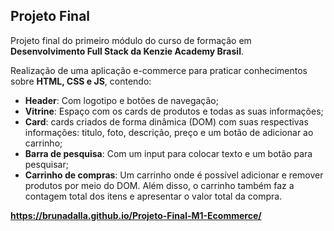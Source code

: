 ## Projeto Final 
Projeto final do primeiro módulo do curso de formação em **Desenvolvimento Full Stack da Kenzie Academy Brasil**.

Realização de uma aplicação e-commerce para praticar conhecimentos sobre **HTML, CSS e JS**, contendo:
- **Header**: Com logotipo e botões de navegação;
- **Vitrine**: Espaço com os cards de produtos e todas as suas informações;
- **Card**: cards criados de forma dinâmica (DOM) com suas respectivas informações: titulo, 
foto, descrição, preço e um botão de adicionar ao carrinho;
- **Barra de pesquisa**: Com um input para colocar texto e um botão para pesquisar;
- **Carrinho de compras**: Um carrinho onde é possível adicionar e remover produtos por meio do DOM. Além disso, o carrinho também faz a contagem total dos itens e apresentar o valor total da compra.

**https://brunadalla.github.io/Projeto-Final-M1-Ecommerce/**
